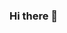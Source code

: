 ### Hi there 👋

<!--
**vniroshan/vniroshan** is a ✨ _special_ ✨ repository because its `README.md` (this file) appears on your GitHub profile.

Here are some ideas to get you started:

- 🔭 I’m currently working on ... [Youtube](https://www.youtube.com/c/niroshmediaR)
- 🌱 I’m currently learning ... Laravel
- 👯 I’m looking to collaborate on ...
- 🤔 I’m looking for help with ...
- 💬 Ask me about ... Anything
- 📫 How to reach me: ...[linkedin](https://www.linkedin.com/in/niroshanrajh)
- 😄 Pronouns: ...
- ⚡ Fun fact: ...
-->
